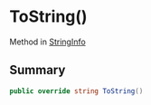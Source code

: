 # ToString()

Method in [StringInfo](broken-reference)

## Summary

```csharp
public override string ToString()
```
